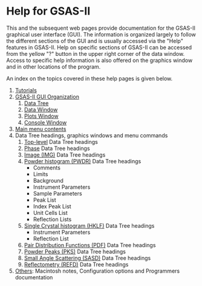 # Help for GSAS-II

This and the subsequent web pages provide documentation for the
GSAS-II graphical user interface (GUI). The information is organized
largely to follow the different sections of the GUI and is usually
accessed via the "Help" features in GSAS-II. Help on specific sections
of GSAS-II can be accessed from the yellow "?" button in the upper
right corner of the data window. Access to specific help information 
is also offered on the graphics
window and in other locations of the program. 

An index on the topics covered in these help pages is given below. 

<a name="Index"></a>

1. [Tutorials](./preface.md)  
2. [GSAS-II GUI Organization](./applicationwindow.md)
    1. [Data Tree](./applicationwindow.md#Data_tree)  
    1. [Data Window](./applicationwindow.md#Data_frame)  
    1. [Plots Window](./applicationwindow.md#Plots)  
    1. [Console Window](./applicationwindow.md#Console)  
3. [Main menu contents](./mainmenu.md)
4. Data Tree headings, graphics windows and menu commands
    1. [Top-level](./datatree.md) Data Tree headings
    2. [Phase](./phase.md) Data Tree headings
    3. [Image (IMG)](./image.md) Data Tree headings
    4. [Powder histogram (PWDR)](./histgramtree.md) Data Tree headings
        * Comments
        * Limits
        * Background
        * Instrument Parameters
        * Sample Parameters
        * Peak List
        * Index Peak List
        * Unit Cells List
        * Reflection Lists
    5. [Single Crystal histogram (HKLF)](./singlecrystal.md) Data Tree headings
        * Instrument Parameters
        * Reflection List
    6. [Pair Distribution Functions (PDF)](./pairdistribution.md) Data Tree headings
    7. [Powder Peaks (PKS)](./powderpeak.md) Data Tree headings
    8. [Small Angle Scattering (SASD)](./smallanglescattering.md) Data Tree headings
    9. [Reflectometry (REFD)](./reflectometry.md) Data Tree headings
5. [Others](./others.md): Macintosh notes, Configuration options and Programmers documentation
